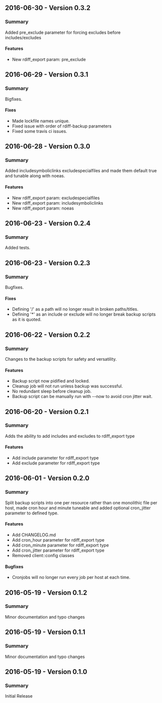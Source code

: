 ## 2016-06-30 - Version 0.3.2
### Summary
Added pre_exclude parameter for forcing excludes before includes/excludes
#### Features
- New rdiff_export param: pre_exclude

## 2016-06-29 - Version 0.3.1
### Summary
Bigfixes.
#### Fixes
- Made lockfile names unique.
- Fixed issue with order of rdiff-backup parameters
- Fixed some travis ci issues.

## 2016-06-28 - Version 0.3.0
### Summary
Added includesymboliclinks excludespecialfiles and made them default true and tunable along with noeas.
#### Features
- New rdiff_export param: excludespecialfiles
- New rdiff_export param: includesymboliclinks
- New rdiff_export param: noeas

## 2016-06-23 - Version 0.2.4
### Summary
Added tests.

## 2016-06-23 - Version 0.2.3
### Summary
Bugfixes.

#### Fixes
- Defining '/' as a path will no longer result in broken paths/titles.
- Defining '*' as an include or exclude will no longer break backup scripts as it is quoted.

## 2016-06-22 - Version 0.2.2
### Summary
Changes to the backup scripts for safety and versatility.

#### Features
- Backup script now pidified and locked.
- Cleanup job will not run unless backup was successful.
- No redundant sleep before cleanup job.
- Backup script can be manually run with --now to avoid cron jitter wait.

## 2016-06-20 - Version 0.2.1
### Summary
Adds the ability to add includes and excludes to rdiff_export type

#### Features
- Add include parameter for rdiff_export type
- Add exclude parameter for rdiff_export type

## 2016-06-01 - Version 0.2.0
### Summary
Split backup scripts into one per resource rather than one monolithic file per host, made cron hour and minute
tuneable and added optional cron_jitter parameter to defined type.

#### Features
- Add CHANGELOG.md
- Add cron_hour parameter for rdiff_export type
- Add cron_minute parameter for rdiff_export type
- Add cron_jitter parameter for rdiff_export type
- Removed client::config classes

#### Bugfixes
- Cronjobs will no longer run every job per host at each time.

## 2016-05-19 - Version 0.1.2
### Summary
Minor documentation and typo changes

## 2016-05-19 - Version 0.1.1
### Summary
Minor documentation and typo changes

## 2016-05-19 - Version 0.1.0
### Summary
Initial Release
